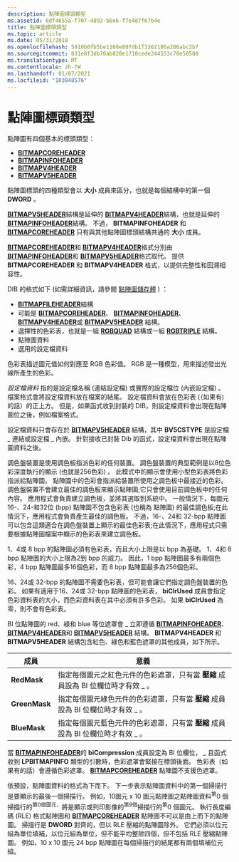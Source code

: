 ```yaml
---
description: 點陣圖標頭類型
ms.assetid: 6df4655a-f707-4893-b6e6-f7e4d7f67b4e
title: 點陣圖標頭類型
ms.topic: article
ms.date: 05/31/2018
ms.openlocfilehash: 5910b0fb5be1166e807db1f3362186a206abc2b7
ms.sourcegitcommit: 831e8f3db78ab820e1710cede244553c70e50500
ms.translationtype: MT
ms.contentlocale: zh-TW
ms.lasthandoff: 01/07/2021
ms.locfileid: "103848576"
---
```

# <a name="bitmap-header-types"></a>點陣圖標頭類型

點陣圖有四個基本的標頭類型：

-   [**BITMAPCOREHEADER**](/windows/win32/api/wingdi/ns-wingdi-bitmapcoreheader)
-   [**BITMAPINFOHEADER**](/previous-versions//dd183376(v=vs.85))
-   [**BITMAPV4HEADER**](/windows/desktop/api/Wingdi/ns-wingdi-bitmapv4header)
-   [**BITMAPV5HEADER**](/windows/desktop/api/Wingdi/ns-wingdi-bitmapv5header)

點陣圖標頭的四種類型會以 **大小** 成員來區分，也就是每個結構中的第一個 **DWORD** 。

[**BITMAPV5HEADER**](/windows/desktop/api/Wingdi/ns-wingdi-bitmapv5header)結構是延伸的 [**BITMAPV4HEADER**](/windows/desktop/api/Wingdi/ns-wingdi-bitmapv4header)結構，也就是延伸的 [**BITMAPINFOHEADER**](/previous-versions//dd183376(v=vs.85))結構。 不過， **BITMAPINFOHEADER** 和 [**BITMAPCOREHEADER**](/windows/win32/api/wingdi/ns-wingdi-bitmapcoreheader) 只有與其他點陣圖標頭結構共通的 **大小** 成員。

[**BITMAPCOREHEADER**](/windows/win32/api/wingdi/ns-wingdi-bitmapcoreheader)和 [**BITMAPV4HEADER**](/windows/desktop/api/Wingdi/ns-wingdi-bitmapv4header)格式分別由 [**BITMAPINFOHEADER**](/previous-versions//dd183376(v=vs.85))和 [**BITMAPV5HEADER**](/windows/desktop/api/Wingdi/ns-wingdi-bitmapv5header)格式取代。 提供 **BITMAPCOREHEADER** 和 **BITMAPV4HEADER** 格式，以提供完整性和回溯相容性。

DIB 的格式如下 (如需詳細資訊，請參閱 [點陣圖儲存體](bitmap-storage.md) ) ：

-   [**BITMAPFILEHEADER**](/windows/win32/api/wingdi/ns-wingdi-bitmapfileheader)結構
-   可能是 [**BITMAPCOREHEADER**](/windows/win32/api/wingdi/ns-wingdi-bitmapcoreheader)、 [**BITMAPINFOHEADER**](/previous-versions//dd183376(v=vs.85))、 [**BITMAPV4HEADER**](/windows/desktop/api/Wingdi/ns-wingdi-bitmapv4header)或 [**BITMAPV5HEADER**](/windows/desktop/api/Wingdi/ns-wingdi-bitmapv5header) 結構。
-   選擇性的色彩表，也就是一組 [**RGBQUAD**](/windows/win32/api/wingdi/ns-wingdi-rgbquad) 結構或一組 [**RGBTRIPLE**](/windows/win32/api/wingdi/ns-wingdi-rgbtriple) 結構。
-   點陣圖資料
-   選用的設定檔資料

色彩表描述圖元值如何對應至 RGB 色彩值。 RGB 是一種模型，用來描述發出光線所產生的色彩。

*設定檔資料* 指的是設定檔名稱 (連結設定檔) 或實際的設定檔位 (內嵌設定檔) 。 檔案格式會將設定檔資料放在檔案的結尾。 設定檔資料會放在色彩表 (（如果有) 的話）的正上方。 但是，如果函式收到封裝的 DIB，則設定檔資料會出現在點陣圖位之後，例如檔案格式。

設定檔資料只會存在於 [**BITMAPV5HEADER**](/windows/desktop/api/Wingdi/ns-wingdi-bitmapv5header) 結構，其中 **BV5CSTYPE** 是設定檔 \_ 連結或設定檔 \_ 內嵌。 針對接收已封裝 Dib 的函式，設定檔資料會出現在點陣圖資料之後。

調色盤裝置是使用調色板指派色彩的任何裝置。 調色盤裝置的典型範例是以8位色彩深度執行的顯示 (也就是256色彩) 。 此模式中的顯示會使用小型色彩表將色彩指派給點陣圖。 點陣圖中的色彩會指派給裝置所使用之調色板中最接近的色彩。 調色盤裝置不會建立最佳的調色板來顯示點陣圖;它只會使用目前調色板中的任何內容。 應用程式會負責建立調色板，並將其選取到系統中。 一般情況下，每圖元 16-、24-和32位 (bpp) 點陣圖不包含色彩表 (也稱為 點陣圖) 的最佳調色板;在此情況下，應用程式會負責產生最佳的調色板。 不過，16-、24和 32-bpp 點陣圖可以包含這類適合在調色盤裝置上顯示的最佳色彩表;在此情況下，應用程式只需要根據點陣圖檔案中顯示的色彩表來建立調色板。

1、4或 8 bpp 的點陣圖必須有色彩表，而且大小上限是以 bpp 為基礎。 1、4和 8 bpp 點陣圖的大小上限為2到 bpp 的威力。 因此，1 bpp 點陣圖最多有兩個色彩，4 bpp 點陣圖最多16個色彩，而 8 bpp 點陣圖最多為256個色彩。

16、24或 32-bpp 的點陣圖不需要色彩表，但可能會讓它們指定調色盤裝置的色彩。 如果有適用于16、24或 32-bpp 點陣圖的色彩表， **biClrUsed** 成員會指定色彩資料表的大小，而色彩資料表在其中必須有許多色彩。 如果 **biClrUsed** 為零，則不會有色彩表。

BI 位點陣圖的 red、綠和 blue 等位遮罩會 \_ 立即遵循 [**BITMAPINFOHEADER**](/previous-versions//dd183376(v=vs.85))、 [**BITMAPV4HEADER**](/windows/desktop/api/Wingdi/ns-wingdi-bitmapv4header)和 [**BITMAPV5HEADER**](/windows/desktop/api/Wingdi/ns-wingdi-bitmapv5header) 結構。 **BITMAPV4HEADER** 和 **BITMAPV5HEADER** 結構包含紅色、綠色和藍色遮罩的其他成員，如下所示。



| 成員        | 意義                                                                                                                        |
|---------------|--------------------------------------------------------------------------------------------------------------------------------|
| **RedMask**   | 指定每個圖元之紅色元件的色彩遮罩，只有當 **壓縮** 成員設為 BI 位欄位時才有效 \_ 。   |
| **GreenMask** | 指定每個圖元綠色元件的色彩遮罩，只有當 **壓縮** 成員設為 BI 位欄位時才有效 \_ 。 |
| **BlueMask**  | 指定每個圖元藍色元件的色彩遮罩，只有當 **壓縮** 成員設為 BI 位欄位時才有效 \_ 。  |



 

當 [**BITMAPINFOHEADER**](/previous-versions//dd183376(v=vs.85))的 **biCompression** 成員設定為 BI 位欄位， \_ 且函式收到 **LPBITMAPINFO** 類型的引數時，色彩遮罩會緊接在標頭後面。 色彩表（如果有的話）會遵循色彩遮罩。 [**BITMAPCOREHEADER**](/windows/win32/api/wingdi/ns-wingdi-bitmapcoreheader) 點陣圖不支援色遮罩。

依預設，點陣圖資料的格式為下而下。 下一步表示點陣圖資料中的第一個掃描行是要顯示的最後一個掃描行。 例如，10圖元 x 10 圖元點陣圖之點陣圖資料<sup>第</sup>0 個掃描行的<sup>第0個圖元，</sup>將是顯示或列印影像的<sup>第9個</sup>掃描行的<sup>第</sup>0 個圖元。 執行長度編碼 (RLE) 格式點陣圖和 [**BITMAPCOREHEADER**](/windows/win32/api/wingdi/ns-wingdi-bitmapcoreheader) 點陣圖不可以是由上而下的點陣圖。 掃描行是 **DWORD** 對齊的，但以 RLE 壓縮的點陣圖除外。 它們必須以位元組為單位填補，以位元組為單位，但不能平均整除四個，但不包括 RLE 壓縮點陣圖。 例如，10 x 10 圖元 24 bpp 點陣圖在每個掃描行的結尾都有兩個填補位元組。

 

 
